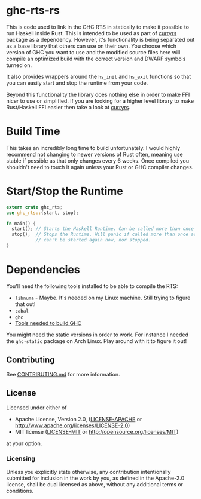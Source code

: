 # ghc-rts-rs

This is code used to link in the GHC RTS in statically to make it possible to
run Haskell inside Rust. This is intended to be used as part of
[curryrs][curryrs] package as a dependency. However, it's functionality is being
separated out as a base library that others can use on their own. You choose
which version of GHC you want to use and the modified source files here will
compile an optimized build with the correct version and DWARF symbols turned on.

It also provides wrappers around the `hs_init` and `hs_exit` functions so that
you can easily start and stop the runtime from your code.

Beyond this functionality the library does nothing else in order to make FFI
nicer to use or simplified. If you are looking for a higher level library
to make Rust/Haskell FFI easier then take a look at [curryrs][curryrs].

# Build Time
This takes an incredibly long time to build unfortunately. I would highly
recommend not changing to newer versions of Rust often, meaning use stable
if possible as that only changes every 6 weeks. Once compiled you shouldn't need
to touch it again unless your Rust or GHC compiler changes.

# Start/Stop the Runtime

```rust
extern crate ghc_rts;
use ghc_rts::{start, stop};

fn main() {
  start(); // Starts the Haskell Runtime. Can be called more than once
  stop();  // Stops the Runtime. Will panic if called more than once as the RTS
           // can't be started again now, nor stopped.
}
```

# Dependencies

You'll need the following tools installed to be able to compile the RTS:
- `libnuma` - Maybe. It's needed on my Linux machine. Still trying to figure
  that out!
- `cabal`
- `ghc`
- [Tools needed to build GHC][ghc]

You might need the static versions in order to work. For instance I needed the
`ghc-static` package on Arch Linux. Play around with it to figure it out!

## Contributing
See [CONTRIBUTING.md](CONTRIBUTING.md) for more information.

## License

Licensed under either of

 * Apache License, Version 2.0, ([LICENSE-APACHE](LICENSE-APACHE) or http://www.apache.org/licenses/LICENSE-2.0)
 * MIT license ([LICENSE-MIT](LICENSE-MIT) or http://opensource.org/licenses/MIT)

at your option.

### Licensing

Unless you explicitly state otherwise, any contribution intentionally submitted
for inclusion in the work by you, as defined in the Apache-2.0 license, shall be
dual licensed as above, without any additional terms or conditions.

[curryrs]: https://www.github.com/mgattozzi/curryrs
[ghc]: https://ghc.haskell.org/trac/ghc/wiki/Building/Preparation/Tools

